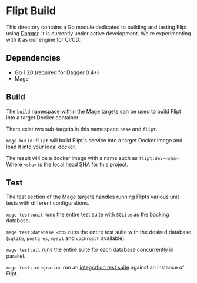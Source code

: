# Flipt Build

This directory contains a Go module dedicated to building and testing Flipt using [Dagger](dagger.io).
It is currently under active development. We're experimenting with it as our engine for CI/CD.

## Dependencies

- Go 1.20 (required for Dagger 0.4+)
- Mage

## Build

The `build` namespace within the Mage targets can be used to build Flipt into a target Docker container.

There exist two sub-targets in this namespace `base` and `flipt`.

`mage build:flipt` will build Flipt's service into a target Docker image and load it into your local docker.

The result will be a docker image with a name such as `flipt:dev-<sha>`.
Where `<sha>` is the local head SHA for this project.

## Test

The test section of the Mage targets handles running Flipts various unit tests with different configurations.

`mage test:unit` runs the entire test suite with `SQLite` as the backing database.

`mage test:database <db>` runs the entire test suite with the desired database (`sqlite`, `postgres`, `mysql` and `cockroach` available).

`mage test:all` runs the entire suite for each database concurrently in parallel.

`mage test:integration` run an [integration test suite](./build/integration) against an instance of Flipt.
